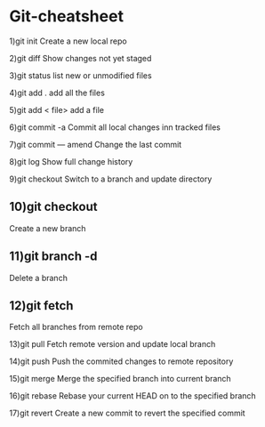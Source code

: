 # Git-cheatsheet

1)git init
Create a new local repo

2)git diff
Show changes not yet staged

3)git status
list new or unmodified files

4)git add .
add all the files

5)git add < file>
add a file

6)git commit -a
Commit all local changes inn tracked files

7)git commit — amend
Change the last commit

8)git log
Show full change history

9)git checkout
Switch to a branch and update directory

## 10)git checkout <new branch>
Create a new branch

## 11)git branch -d
Delete a branch

## 12)git fetch <remote>
Fetch all branches from remote repo

13)git pull <remote branch>
Fetch remote version and update local branch

14)git push <remote branch>
Push the commited changes to remote repository

15)git merge <branch>
Merge the specified branch into current branch

16)git rebase <branch>
Rebase your current HEAD on to the specified branch

17)git revert<branch>
Create a new commit to revert the specified commit




